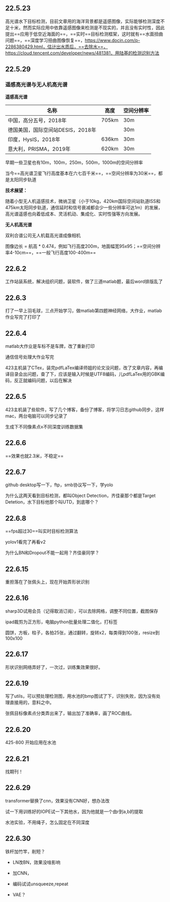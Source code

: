 ## 22.5.23

高光谱水下目标检测，目前文章用的海洋背景都是遥感图像，实际能够检测深度不足十米，然而实际应用中依靠遥感图像来检测是不现实的，并且没有实时性，因此提出==应用于低空近海面的==，==实时==目标检测框架，这时就有==水面扭曲问题==，==深度学习扭曲图像恢复==，https://www.docin.com/p-2286380429.html，估计出水质后，==去除水==，https://cloud.tencent.com/developer/news/481381，用陆基的检测识别方法

## 22.5.29

###  遥感高光谱与无人机高光谱

**遥感高光谱**

| 名称                              | 高度  | 空间分辨率 |
| --------------------------------- | ----- | ---------- |
| 中国，高分五号，2018年            | 705km | 30m        |
| 德国美国，国际空间站DESIS，2018年 |       | 30m        |
| 印度，HysIS，2018年               | 636km | 30m        |
| 意大利，PRISMA，2019年            | 620km | 30m        |

早期一些卫星也有10m，100m，250m，500m，1000m的空间分辨率

当今==高光谱卫星飞行高度基本在六七百千米==，==空间分辨率为30米==，都是太阳同步轨道

**技术展望：**

随着小型无人机遥感技术，微纳卫星（小于10kg，420km国际空间站轨道ISS和475km太阳同步轨道，通信延时和信号衰减都会少一些分辨率可达1m）的发展，高光谱遥感也向着低成本、灵活机动、集成化、实时性强等方向发展。

**无人机高光谱**

双利合谱公司无人机载高光谱成像相机

图像边长 = 航高 * 0.474，例如飞行高度200m，地面幅宽95x95；==空间分辨率4-10cm==，==一般飞行高度100-400m==

## 22.6.2

工作站装系统，解决组织问题，装软件，做了三道matlab题，最后word排版乱了

## 22.6.3

打了一早上羽毛球，三点开始学习，做matlab第四题神经网络，大作业，matlab作业写完了打印了

## 22.6.4

matlab大作业是车标不是车牌，改了重新打印

通信信号处理大作业写完

423主机装了CTex，装完pdfLaTex编译师姐的论文没问题，改了文章内容，再编译目录会出问题，查了下，应该是输入时候是UTF8编码，儿pdfLaTex用的GBK编码，反正就编码问题，以后在解决

## 22.6.5

423主机装了些软件，写了几个博客，备份了博客，将学习日志github同步，这样mac，两台电脑可以同步记录了

生成下不同像素点x不同深度训练数据集

## 22.6.6

==效果也就2.3米，不稳定==

## 22.6.7

github desktop写一下，ftp，smb协议写一下，学yolo

为什么这两天看到目标检测，都叫Object Detection，齐佳豪那个都是Target Detetion，水下目标他那个叫UTD，到底哪个？

## 22.6.8

==fps超过30==叫实时目标检测算法

yolov1看完了再看v2

为什么BN和Dropout不能一起用？齐佳豪同学？



## 22.6.15

重担落在了张佩头上，现在开始弄形状识别

## 22.6.16

sharp3D试用会员（记得取消订阅），可以去除网格，调整不同位置，截图保存

ipad裁剪为正方形，电脑python批量处理二值化，打标签

圆饼，方板，柱子，各拍25张，通过翻转，旋转x2，每类得到100张，resize到100x100

## 22.6.17

形状识别网络弄好了，一次过，训练集效果很好。

## 22.6.19

写了utils，可以预处理检测图，用水池的bmp图试了下，识别失败，因为没有处理直接用的，意料之中。

张佩目标像素点分类弄出来了，输出加了准确率，画了ROC曲线。

## 22.6.20

425-800 开始应用在水池

## 22.6.21

找期刊！

## 22.6.29

transformer替换了cnn，效果没有CNN好，想办法改

试一下用训练好的IOPE试一下其他水，因为他就是一个由r到a,b的提取

水池实验，不用绳子，怎么固定在不同深度

## 22.6.30

铁杆加竹竿，削短？

* LN改BN，效果没啥影响

* 加CNN，

* 编码试试unsqueeze,repeat

* VAE？



